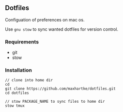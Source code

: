 ## Dotfiles

Configuation of preferences on mac os. 

Use `gnu stow` to sync wanted dotfiles for version control.

### Requirements
- git
- stow

### Installation


```
// clone into home dir
cd
git clone https://github.com/maxhartke/dotfiles.git
cd dotfiles

// stow PACKAGE_NAME to sync files to home dir
stow tmux
```
